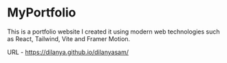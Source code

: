 # MyPortfolio
This is a portfolio website I created it using modern web technologies such as React, Tailwind, Vite and Framer Motion. 

URL - https://dilanya.github.io/dilanyasam/
